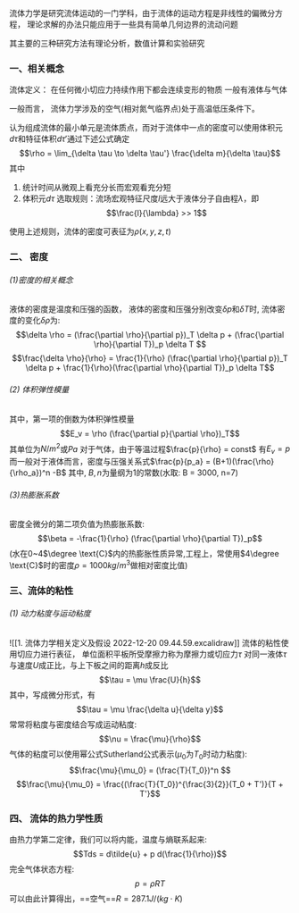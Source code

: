 流体力学是研究流体运动的一门学科，由于流体的运动方程是非线性的偏微分方程， 理论求解的办法只能应用于一些具有简单几何边界的流动问题

其主要的三种研究方法有理论分析，数值计算和实验研究

### 一、相关概念
流体定义： 在任何微小切应力持续作用下都会连续变形的物质
一般有液体与气体

一般而言， 流体力学涉及的空气(相对氮气临界点)处于高温低压条件下。

认为组成流体的最小单元是流体质点，而对于流体中一点的密度可以使用体积元$d\tau$和特征体积$d\tau'$通过下述公式确定
$$\rho = \lim_{\delta \tau \to \delta \tau'} \frac{\delta m}{\delta \tau}$$
其中
1. 统计时间从微观上看充分长而宏观看充分短
2. 体积元$d\tau$ 选取规则：流场宏观特征尺度$l$远大于液体分子自由程$\lambda$，即
$$\frac{l}{\lambda} >> 1$$


使用上述规则，流体的密度可表征为$\rho(x,y,z,t)$

### 二、 密度
###### (1)密度的相关概念
液体的密度是温度和压强的函数， 液体的密度和压强分别改变$\delta p$和$\delta T$时, 流体密度的变化$\delta \rho$为: 
$$\delta \rho = (\frac{\partial \rho}{\partial p})_T \delta p + (\frac{\partial \rho}{\partial  T})_p \delta T $$
$$\frac{\delta \rho}{\rho} = \frac{1}{\rho} (\frac{\partial \rho}{\partial p})_T \delta p + \frac{1}{\rho}(\frac{\partial \rho}{\partial  T})_p \delta T$$
###### (2) 体积弹性模量
其中，第一项的倒数为体积弹性模量
$$E_v = \rho (\frac{\partial p}{\partial \rho})_T$$
其单位为$N/m^2$或$Pa$
对于气体，由于等温过程$\frac{p}{\rho} = const$ 有$E_v = p$
而一般对于液体而言，密度与压强关系式$\frac{p}{p_a} = (B+1)(\frac{\rho}{\rho_a})^n -B$
其中,  $B,n$为量纲为1的常数(水取: B = 3000, n=7)
###### (3)热膨胀系数
密度全微分的第二项负值为热膨胀系数:
$$\beta = -\frac{1}{\rho} (\frac{\partial \rho}{\partial T})_p$$
(水在0~4$\degree \text{C}$内的热膨胀性质异常,工程上，常使用$4\degree \text{C}$时的密度$\rho = 1000kg/m^3$做相对密度比值)

### 三、流体的粘性

###### (1) 动力粘度与运动粘度
![[1. 流体力学相关定义及假设 2022-12-20 09.44.59.excalidraw]]
流体的粘性使用切应力进行表征， 单位面积平板所受摩擦力称为摩擦力或切应力$\tau$
对同一液体$\tau$与速度$U$成正比，与上下板之间的距离$h$成反比
$$\tau = \mu \frac{U}{h}$$
其中，写成微分形式，有
$$\tau = \mu \frac{\delta u}{\delta y}$$
常常将粘度与密度结合写成运动粘度: 
$$\nu = \frac{\mu}{\rho}$$
气体的粘度可以使用幂公式Sutherland公式表示($\mu_0$为$T_0$时动力粘度): 
$$\frac{\mu}{\mu_0} = (\frac{T}{T_0})^n $$
$$\frac{\mu}{\mu_0} = \frac{(\frac{T}{T_0})^{\frac{3}{2}}(T_0 + T')}{T + T'}$$
### 四、 流体的热力学性质

由热力学第二定律，我们可以将内能，温度与熵联系起来:
$$Tds = d\tilde{u} + p d(\frac{1}{\rho})$$
完全气体状态方程: 
$$p = \rho RT$$
可以由此计算得出，==空气==$R = 287.1J/(kg \cdot K)$
